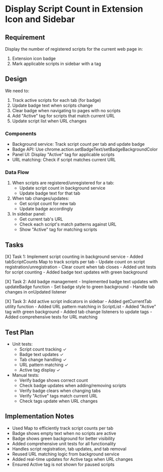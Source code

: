 # Display Script Count in Extension Icon and Sidebar

## Requirement
Display the number of registered scripts for the current web page in:
1. Extension icon badge
2. Mark applicable scripts in sidebar with a tag

## Design
We need to:
1. Track active scripts for each tab (for badge)
2. Update badge text when scripts change
3. Clear badge when navigating to pages with no scripts
4. Add "Active" tag for scripts that match current URL
5. Update script list when URL changes

### Components
- Background service: Track script count per tab and update badge
- Badge API: Use chrome.action.setBadgeText/setBadgeBackgroundColor
- Panel UI: Display "Active" tag for applicable scripts
- URL matching: Check if script matches current URL

### Data Flow
1. When scripts are registered/unregistered for a tab:
   - Update script count in background service
   - Update badge text for that tab
2. When tab changes/updates:
   - Get script count for new tab
   - Update badge accordingly
3. In sidebar panel:
   - Get current tab's URL
   - Check each script's match patterns against URL
   - Show "Active" tag for matching scripts

## Tasks
[X] Task 1: Implement script counting in background service
    - Added tabScriptCounts Map to track scripts per tab
    - Update count on script registration/unregistration
    - Clear count when tab closes
    - Added unit tests for script counting
    - Added badge text updates with green background

[X] Task 2: Add badge management
    - Implemented badge text updates with updateBadge function
    - Set badge style to green background
    - Handle tab changes in onUpdated listener

[X] Task 3: Add active script indicators in sidebar
    - Added getCurrentTab utility function
    - Added URL pattern matching in ScriptList
    - Added "Active" tag with green background
    - Added tab change listeners to update tags
    - Added comprehensive tests for URL matching

## Test Plan
- Unit tests:
  - Script count tracking ✓
  - Badge text updates ✓
  - Tab change handling ✓
  - URL pattern matching ✓
  - Active tag display ✓
- Manual tests:
  - Verify badge shows correct count
  - Check badge updates when adding/removing scripts
  - Verify badge clears when changing tabs
  - Verify "Active" tags match current URL
  - Check tags update when URL changes

## Implementation Notes
- Used Map to efficiently track script counts per tab
- Badge shows empty text when no scripts are active
- Badge shows green background for better visibility
- Added comprehensive unit tests for all functionality
- Handles script registration, tab updates, and tab removal
- Reused URL matching logic from background service
- Added real-time updates for Active tags when URL changes
- Ensured Active tag is not shown for paused scripts